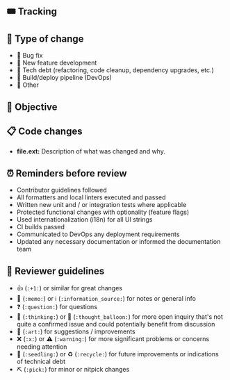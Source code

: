 ## 🎟️ Tracking

<!-- Paste the link to the Jira or GitHub issue or otherwise describe / point to where this change is coming from. -->

## 🚧 Type of change

<!-- Choose those applicable and remove the others. -->

-   🐛 Bug fix
-   🚀 New feature development
-   🧹 Tech debt (refactoring, code cleanup, dependency upgrades, etc.)
-   🤖 Build/deploy pipeline (DevOps)
-   🎂 Other

## 📔 Objective

<!-- Describe what the purpose of this PR is, for example what bug you're fixing or new feature you're adding. -->

## 📋 Code changes

<!-- Explain the changes you've made to each file or major component. This should help the reviewer understand your changes. -->
<!-- Also refer to any related changes or PRs in other repositories. -->

-   **file.ext:** Description of what was changed and why.

## ⏰ Reminders before review

-   Contributor guidelines followed
-   All formatters and local linters executed and passed
-   Written new unit and / or integration tests where applicable
-   Protected functional changes with optionality (feature flags)
-   Used internationalization (i18n) for all UI strings
-   CI builds passed
-   Communicated to DevOps any deployment requirements
-   Updated any necessary documentation or informed the documentation team

## 🦮 Reviewer guidelines

<!-- Suggested interactions but feel free to use (or not) as you desire! -->

-   👍 (`:+1:`) or similar for great changes
-   📝 (`:memo:`) or ℹ️ (`:information_source:`) for notes or general info
-   ❓ (`:question:`) for questions
-   🤔 (`:thinking:`) or 💭 (`:thought_balloon:`) for more open inquiry that's not quite a confirmed
    issue and could potentially benefit from discussion
-   🎨 (`:art:`) for suggestions / improvements
-   ❌ (`:x:`) or ⚠️ (`:warning:`) for more significant problems or concerns needing attention
-   🌱 (`:seedling:`) or ♻️ (`:recycle:`) for future improvements or indications of technical debt
-   ⛏ (`:pick:`) for minor or nitpick changes
